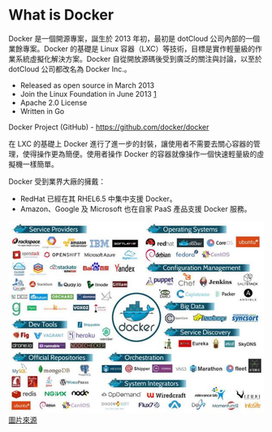 What is Docker
===============

Docker 是一個開源專案，誕生於 2013 年初，最初是 dotCloud 公司內部的一個業餘專案。Docker 的基礎是 Linux 容器（LXC）等技術，目標是實作輕量級的作業系統虛擬化解決方案。Docker 自從開放源碼後受到廣泛的關注與討論，以至於 dotCloud 公司都改名為 Docker Inc.。

* Released as open source in March 2013
* Join the Linux Foundation in June 2013 [1]
* Apache 2.0 License
* Written in Go

Docker Project (GitHub) - https://github.com/docker/docker

在 LXC 的基礎上 Docker 進行了進一步的封裝，讓使用者不需要去關心容器的管理，使得操作更為簡便。使用者操作 Docker 的容器就像操作一個快速輕量級的虛擬機一樣簡單。

Docker 受到業界大廠的擁戴：

* RedHat 已經在其 RHEL6.5 中集中支援 Docker。
* Amazon、Google 及 Microsoft 也在自家 PaaS 產品支援 Docker 服務。

![ecosystem](ecosystem.png)<br/>
[圖片來源](https://www.linkedin.com/pulse/docker-redefining-cloud-computing-landscape-akash-goswami)

  [1]: https://blog.docker.com/2013/06/dotcloud-and-docker-join-the-linux-foundation/ "Linux Foundation"
